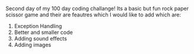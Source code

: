 Second day of my 100 day coding challange!
Its a basic but fun rock paper scissor game and their are feautres which I would like to add which are:
1) Exception Handling
2) Better and smaller code
3) Adding sound effects
4) Adding images
